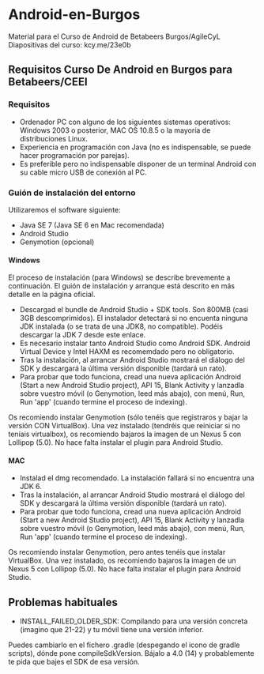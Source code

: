 # Android-en-Burgos
Material para el Curso de Android de Betabeers Burgos/AgileCyL
Diapositivas del curso: kcy.me/23e0b

## Requisitos Curso De Android en Burgos para Betabeers/CEEI

### Requisitos

  * Ordenador PC con alguno de los siguientes sistemas operativos: Windows 2003 o posterior, MAC OS 10.8.5 o la mayoría de distribuciones Linux.
  * Experiencia en programación con Java (no es indispensable, se puede hacer programación por parejas).
  * Es preferible pero no indispensable disponer de un terminal Android con su cable micro USB de conexión al PC.

### Guión de instalación del entorno

  Utilizaremos el software siguiente:
  * Java SE 7 (Java SE 6 en Mac recomendada)
  * Android Studio
  * Genymotion (opcional)
  
#### Windows

El proceso de instalación (para Windows) se describe brevemente a continuación. El guión de instalación y arranque está descrito en más detalle en la página oficial.
  
* Descargad el bundle de Android Studio + SDK tools. Son 800MB (casi 3GB descomprimidos). El instalador detectará si no encuenta ninguna JDK instalada (o se trata de una JDK8, no compatible). Podéis descargar la JDK 7 desde este enlace.
* Es necesario instalar tanto Android Studio como Android SDK. Android Virtual Device y Intel HAXM es recomemdado pero no obligatorio.
* Tras la instalación, al arrancar Android Studio mostrará el diálogo del SDK y descargará la última versión disponible (tardará un rato).
* Para probar que todo funciona, cread una nueva aplicación Android (Start a new Android Studio project), API 15, Blank Activity y lanzadla sobre vuestro móvil (o Genymotion, leed más abajo), con menú, Run, Run 'app' (cuando termine el proceso de indexing).

Os recomiendo instalar Genymotion (sólo tenéis que registraros y bajar la versión CON VirtualBox). Una vez instalado (tendréis que reiniciar si no teníais virtualbox), os recomiendo bajaros la imagen de un Nexus 5 con Lollipop (5.0). No hace falta instalar el plugin para Android Studio.
  
#### MAC

* Instalad el dmg recomendado. La instalación fallará si no encuentra una JDK 6.
* Tras la instalación, al arrancar Android Studio mostrará el diálogo del SDK y descargará la última versión disponible (tardará un rato).
* Para probar que todo funciona, cread una nueva aplicación Android (Start a new Android Studio project), API 15, Blank Activity y lanzadla sobre vuestro móvil (o Genymotion, leed más abajo), con menú, Run, Run 'app' (cuando termine el proceso de indexing).
  
Os recomiendo instalar Genymotion, pero antes tenéis que instalar VirtualBox. Una vez instalado, os recomiendo bajaros la imagen de un Nexus 5 con Lollipop (5.0). No hace falta instalar el plugin para Android Studio.

## Problemas habituales

* INSTALL_FAILED_OLDER_SDK:
 Compilando para una versión concreta (imagino que 21-22) y tu móvil tiene una versión inferior.
 
 Puedes cambiarlo en el fichero .gradle (despegando el icono de gradle scripts), dónde pone compileSdkVersion. Bájalo a 4.0 (14) y probablemente te pida que bajes el SDK de esa versión. 
